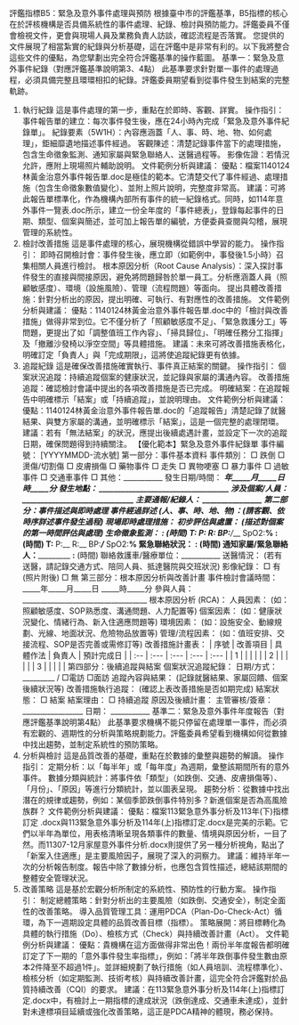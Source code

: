 評鑑指標B5：緊急及意外事件處理與預防
根據臺中市的評鑑基準，B5指標的核心在於評核機構是否具備系統性的事件處理、紀錄、檢討與預防能力。評鑑委員不僅會檢視文件，更會與現場人員及業務負責人訪談，確認流程是否落實。
您提供的文件展現了相當紮實的紀錄與分析基礎，這在評鑑中是非常有利的。以下我將整合這些文件的優點，為您擘劃出完全符合評鑑基準的操作藍圖。
基準一：緊急及意外事件紀錄（對應評鑑基準說明第3、4點）
此基準要求針對單一事件的處理過程，必須具備完整且環環相扣的紀錄。評鑑委員期望看到從事件發生到結案的完整軌跡。
1. 執行紀錄
這是事件處理的第一步，重點在於即時、客觀、詳實。
操作指引：
事件報告單的建立：每次事件發生後，應在24小時內完成「緊急及意外事件紀錄單」。
紀錄要素（5W1H）：內容應涵蓋「人、事、時、地、物、如何處理」，鉅細靡遺地描述事件經過。
客觀陳述：清楚記錄事件當下的處理措施，包含生命徵象監測、通知家屬與緊急聯絡人、送醫過程等。
影像佐證：若情況允許，應附上現場照片輔助說明。
文件範例分析與建議：
優點：檔案1140124林黃金治意外事件報告單.doc是極佳的範本。它清楚交代了事件經過、處理措施（包含生命徵象數值變化）、並附上照片說明，完整度非常高。
建議：可將此報告單標準化，作為機構內部所有事件的統一紀錄格式。同時，如114年意外事件一覽表.doc所示，建立一份全年度的「事件總表」，登錄每起事件的日期、類型、個案與簡述，並可加上報告單的編號，方便委員查閱與勾稽，展現管理的系統性。
2. 檢討改善措施
這是事件處理的核心，展現機構從錯誤中學習的能力。
操作指引：
即時召開檢討會：事件發生後，應立即（如範例中，事發後1.5小時）召集相關人員進行檢討。
根本原因分析（Root Cause Analysis）：深入探討事件發生的直接與間接原因，避免將問題歸咎於單一員工。分析應涵蓋人員（照顧敏感度）、環境（設施風險）、管理（流程問題）等面向。
提出具體改善措施：針對分析出的原因，提出明確、可執行、有對應性的改善措施。
文件範例分析與建議：
優點：1140124林黃金治意外事件報告單.doc中的「檢討與改善措施」做得非常到位。它不僅分析了「照顧敏感度不足」、「緊急救護分工」等問題，更提出了如「調整值班工作內容」、「掃具歸位」、「明確任務分工指揮」及「撤離沙發椅以淨空空間」等具體措施。
建議：未來可將改善措施表格化，明確訂定「負責人」與「完成期限」，這將使追蹤紀錄更有依據。
3. 追蹤紀錄
這是確保改善措施確實執行、事件真正結案的關鍵。
操作指引：
個案狀況追蹤：持續追蹤個案的健康狀況，並記錄與家屬的溝通內容。
改善措施追蹤：確認檢討會議中提出的各項改善措施是否已完成。
明確結案：在追蹤報告中明確標示「結案」或「持續追蹤」，並說明理由。
文件範例分析與建議：
優點：1140124林黃金治意外事件報告單.doc的「追蹤報告」清楚記錄了就醫結果、與雙方家屬的溝通，並明確標示「結案」，這是一個完整的處理閉環。
建議：若有「無法結案」的狀況，應提出後續處遇計畫，並設定下一次的追蹤日期，確保問題得到持續關注。
【優化範本】緊急及意外事件紀錄單
事件編號： [YYYYMMDD-流水號]
第一部分：事件基本資料
事件類別：
□ 跌倒 □ 燙傷/切割傷 □ 皮膚損傷 □ 藥物事件
□ 走失 □ 異物哽塞 □ 暴力事件 □ 過敏事件
□ 交通車事件 □ 其他：___________
發生日期/時間： _____年_____月_____日 _____時_____分
發生地點： ___________________________________
涉及個案/人員： ______________________________
主要通報/紀錄人： ________________
第二部分：事件描述與即時處理
事件經過詳述 (人、事、時、地、物)：(請客觀、依時序詳述事件發生過程)
現場即時處理措施：
初步評估與處置： (描述對個案的第一時間評估與處理)
生命徵象監測：
__:__ (時間) T:__ P:__ R:__ BP:___/___ SpO2:__%
__:__ (時間) T:__ P:__ R:__ BP:___/___ SpO2:__%
緊急聯絡狀況：
__:__ (時間) 通知家屬/緊急聯絡人：___________
__:__ (時間) 聯絡救護車/醫療單位：___________
送醫情況： (若有送醫，請記錄交通方式、陪同人員、抵達醫院與交班狀況)
影像紀錄： □ 有 (照片附後) □ 無
第三部分：根本原因分析與改善計畫
事件檢討會議時間： _____年_____月_____日 _____時_____分
參與人員： ___________________________________
根本原因分析 (RCA)：
人員因素： (如：照顧敏感度、SOP熟悉度、溝通問題、人力配置等)
個案因素： (如：健康狀況變化、情緒行為、新入住適應問題等)
環境因素： (如：設施安全、動線規劃、光線、地面狀況、危險物品放置等)
管理/流程因素： (如：值班安排、交接流程、SOP是否完善或需修訂等)
改善措施計畫表：| 序號 | 改善項目 | 具體作法 | 負責人 | 預計完成日 || :-- | :--- | :--- | :--- | :--- || 1 | | | | || 2 | | | | || 3 | | | | |
第四部分：後續追蹤與結案
個案狀況追蹤紀錄：
日期/方式： _________ / □電訪 □面訪
追蹤內容與結果： (記錄就醫結果、家屬回饋、個案後續狀況等)
改善措施執行追蹤： (確認上表改善措施是否如期完成)
結案狀態：
□ 結案
結案理由：
□ 持續追蹤
原因及後續計畫：
主管審核/簽章： _________________ 日期： ___________
基準二：緊急及意外事件年度報告（對應評鑑基準說明第4點）
此基準要求機構不能只停留在處理單一事件，而必須有宏觀的、週期性的分析與策略規劃能力。評鑑委員希望看到機構如何從數據中找出趨勢，並制定系統性的預防策略。
1. 分析與檢討
這是品質改善的基礎，重點在於數據的彙整與趨勢的解讀。
操作指引：
定期分析：以「每半年」或「每年度」為週期，彙整該期間所有的意外事件。
數據分類與統計：將事件依「類型」（如跌倒、交通、皮膚損傷等）、「月份」、「原因」等進行分類統計，並以圖表呈現。
趨勢分析：從數據中找出潛在的規律或趨勢，例如：某個季節跌倒事件特別多？新進個案是否為高風險族群？
文件範例分析與建議：
優點：檔案113緊急意外事分析及113年(下)指標訂定 .docx與113緊急意外事分析及114年(上)指標訂定.docx是完美的示範。它們以半年為單位，用表格清晰呈現各類事件的數量、情境與原因分析，一目了然。而11307-12月家屋意外事件分析.docx則提供了另一種分析視角，點出了「新案入住適應」是主要風險因子，展現了深入的洞察力。
建議：維持半年一次的分析報告制度。報告中除了數據分析，也應包含質性描述，總結該期間的整體安全管理狀況。
2. 改善策略
這是基於宏觀分析所制定的系統性、預防性的行動方案。
操作指引：
制定總體策略：針對分析出的主要風險（如跌倒、交通安全），制定全面性的改善策略。
導入品質管理工具：運用PDCA（Plan-Do-Check-Act）循環，為下一週期設定具體的品質改善目標（指標）。
策略展開：將目標轉化為具體的執行措施（Do）、檢核方式（Check）與持續改善計畫（Act）。
文件範例分析與建議：
優點：貴機構在這方面做得非常出色！兩份半年度報告都明確訂定了下一期的「意外事件發生率指標」，例如：「將半年跌倒事件發生數由原本2件降至不超過1件」。並詳細規劃了執行措施（如人員培訓、流程標準化）、檢核分析（如定期監測、技術考核）與持續改善計畫，這完全符合評鑑對於品質持續改善（CQI）的要求。
建議：在113緊急意外事分析及114年(上)指標訂定.docx中，有檢討上一期指標的達成狀況（跌倒達成、交通車未達成），並針對未達標項目延續或強化改善策略，這正是PDCA精神的體現，務必保持。